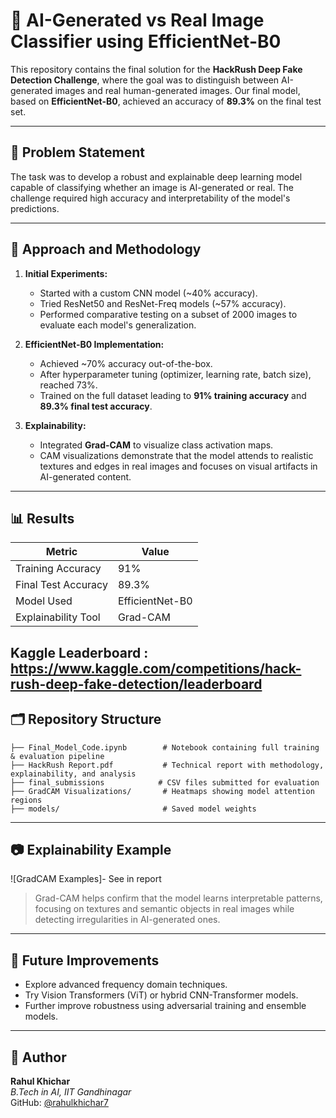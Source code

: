 # 🧠 AI-Generated vs Real Image Classifier using EfficientNet-B0

This repository contains the final solution for the **HackRush Deep Fake Detection Challenge**, where the goal was to distinguish between AI-generated images and real human-generated images. Our final model, based on **EfficientNet-B0**, achieved an accuracy of **89.3%** on the final test set.

---

## 📌 Problem Statement

The task was to develop a robust and explainable deep learning model capable of classifying whether an image is AI-generated or real. The challenge required high accuracy and interpretability of the model's predictions.

---

## 🚀 Approach and Methodology

1. **Initial Experiments:**
   - Started with a custom CNN model (~40% accuracy).
   - Tried ResNet50 and ResNet-Freq models (~57% accuracy).
   - Performed comparative testing on a subset of 2000 images to evaluate each model's generalization.

2. **EfficientNet-B0 Implementation:**
   - Achieved ~70% accuracy out-of-the-box.
   - After hyperparameter tuning (optimizer, learning rate, batch size), reached 73%.
   - Trained on the full dataset leading to **91% training accuracy** and **89.3% final test accuracy**.

3. **Explainability:**
   - Integrated **Grad-CAM** to visualize class activation maps.
   - CAM visualizations demonstrate that the model attends to realistic textures and edges in real images and focuses on visual artifacts in AI-generated content.

---

## 📊 Results

| Metric               | Value         |
|----------------------|---------------|
| Training Accuracy    | 91%           |
| Final Test Accuracy  | 89.3%         |
| Model Used           | EfficientNet-B0 |
| Explainability Tool  | Grad-CAM      |

Kaggle Leaderboard : https://www.kaggle.com/competitions/hack-rush-deep-fake-detection/leaderboard
---

## 🗂️ Repository Structure

```
├── Final_Model_Code.ipynb        # Notebook containing full training & evaluation pipeline
├── HackRush Report.pdf           # Technical report with methodology, explainability, and analysis
├── final_submissions            # CSV files submitted for evaluation
├── GradCAM Visualizations/       # Heatmaps showing model attention regions
├── models/                       # Saved model weights
```

---

## 📷 Explainability Example

![GradCAM Examples]- See in report

> Grad-CAM helps confirm that the model learns interpretable patterns, focusing on textures and semantic objects in real images while detecting irregularities in AI-generated ones.

---

## 📌 Future Improvements

- Explore advanced frequency domain techniques.
- Try Vision Transformers (ViT) or hybrid CNN-Transformer models.
- Further improve robustness using adversarial training and ensemble models.

---

## 👤 Author

**Rahul Khichar**  
*B.Tech in AI, IIT Gandhinagar*  
GitHub: [@rahulkhichar7](https://github.com/rahulkhichar7)
